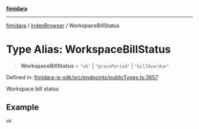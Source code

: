[**fimidara**](../../README.md)

***

[fimidara](../../modules.md) / [indexBrowser](../README.md) / WorkspaceBillStatus

# Type Alias: WorkspaceBillStatus

> **WorkspaceBillStatus** = `"ok"` \| `"gracePeriod"` \| `"billOverdue"`

Defined in: [fimidara-js-sdk/src/endpoints/publicTypes.ts:3657](https://github.com/softkave/fimidara/blob/feac071900ab8644442d355e5cb5db9df2f34600/fimidara-js-sdk/src/endpoints/publicTypes.ts#L3657)

Workspace bill status

## Example

```
ok
```
